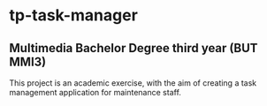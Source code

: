 # tp-task-manager

## Multimedia Bachelor Degree third year (BUT MMI3)

This project is an academic exercise, with the aim of creating a task management application for maintenance staff.
